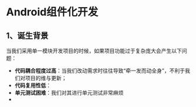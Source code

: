 # Android组件化开发

## 1、诞生背景

当我们采用单一模块开发项目的时候，如果项目功能过于复杂庞大会产生以下问题：

- **代码耦合程度过高**：当我们改动需求时往往导致“牵一发而动全身”，不利于我们对项目的维与更新；
- **代码复用性低**：
- **单元测试困难**：我们对其进行单元测试非常麻烦
- 